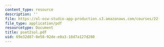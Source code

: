 ```yaml
---
content_type: resource
description: ''
file: https://ol-ocw-studio-app-production.s3.amazonaws.com/courses/22-616-plasma-transport-theory-fall-2003/69e32d870e5892dee0a318d7a127d280_pset2sol.pdf
file_type: application/pdf
resourcetype: Document
title: pset2sol.pdf
uid: 69e32d87-0e58-92de-e0a3-18d7a127d280
---
```

